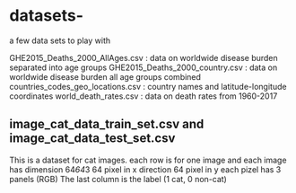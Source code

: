 # datasets-
a few data sets to play with

GHE2015_Deaths_2000_AllAges.csv : data on worldwide disease burden separated into age groups
GHE2015_Deaths_2000_country.csv : data on worldwide disease burden all age groups combined
countries_codes_geo_locations.csv : country names and latitude-longitude coordinates
world_death_rates.csv : data on death rates from 1960-2017

image_cat_data_train_set.csv and image_cat_data_test_set.csv
----------------------------
This is a dataset for cat images. each row is for one image and each image has dimension 64*64*3
64 pixel in x direction
64 pixel in y
each pizel has 3 panels (RGB)
The last column is the label (1 cat, 0 non-cat)
